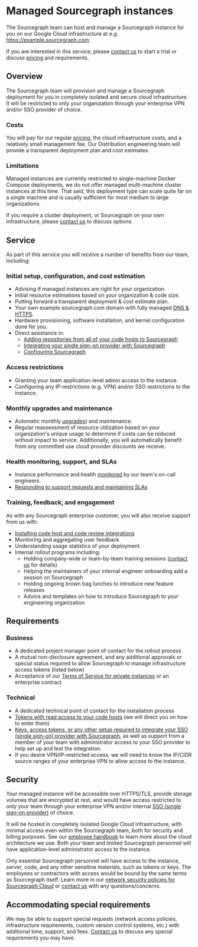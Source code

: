 # Managed Sourcegraph instances

The Sourcegraph team can host and manage a Sourcegraph instance for you on our Google Cloud infrastructure at e.g. https://example.sourcegraph.com.

If you are interested in this service, please [contact us](https://about.sourcegraph.com/contact/sales) to start a trial or discuss [pricing](https://about.sourcegraph.com/pricing) and requirements.

## Overview

The Sourcegraph team will provision and manage a Sourcegraph deployment for you in completely isolated and secure cloud infrastructure. It will be restricted to only your organization through your enterprise VPN and/or SSO provider of choice.

### Costs

You will pay for our regular [pricing](https://about.sourcegraph.com/pricing), the cloud infrastructure costs, and a relatively small management fee. Our Distribution engineering team will provide a transparent deployment plan and cost estimates.

### Limitations

Managed instances are currently restricted to single-machine Docker Compose deployments, we do not offer managed multi-machine cluster instances at this time. That said, this deployment type can scale quite far on a single machine and is usually sufficient for most medium to large organizations.

If you require a cluster deployment, or Sourcegraph on your own infrastructure, please [contact us](https://about.sourcegraph.com/contact/sales) to discuss options.

## Service

As part of this service you will receive a number of benefits from our team, including:

### Initial setup, configuration, and cost estimation

- Advising if managed instances are right for your organization.
- Initial resource estimations based on your organization & code size.
- Putting forward a transparent deployment & cost estimate plan.
- Your own example.sourcegraph.com domain with fully managed [DNS & HTTPS](../http_https_configuration.md).
- Hardware provisioning, software installation, and kernel configuration done for you.
- Direct assistance in:
  - [Adding repositories from all of your code hosts to Sourcegraph](../external_service/index.md)
  - [Integrating your single sign-on provider with Sourcegraph](../auth/index.md)
  - [Configuring Sourcegraph](../config/index.md)

### Access restrictions

- Granting your team application-level admin access to the instance.
- Configuring any IP-restrictions (e.g. VPN) and/or SSO restrictions to the instance.

### Monthly upgrades and maintenance

- Automatic monthly [upgrades](../updates.md)) and maintenance.
- Regular reassessment of resource utilization based on your organization's unique usage to determine if costs can be reduced without impact to service. Additionally, you will automatically benefit from any committed use cloud provider discounts we receive.

### Health monitoring, support, and SLAs

- Instance performance and health [monitored](../observability/index.md) by our team's on-call engineers.
- [Responding to support requests and maintaining SLAs](https://about.sourcegraph.com/handbook/ce/support#for-customers-with-managed-instances)

### Training, feedback, and engagement

As with any Sourcegraph enterprise customer, you will also receive support from us with:

- [Installing code host and code review integrations](../../integration/index.md)
- Monitoring and aggregating user feedback
- Understanding usage statistics of your deployment
- Internal rollout programs including:
  - Holding company-wide or team-by-team training sessions ([contact us](https://about.sourcegraph.com/contact/sales) for details)
  - Helping the maintainers of your internal engineer onboarding add a session on Sourcegraph
  - Holding ongoing brown bag lunches to introduce new feature releases
  - Advice and templates on how to introduce Sourcegraph to your engineering organization

## Requirements

### Business

- A dedicated project manager point of contact for the rollout process
- A mutual non-disclosure agreement, and any additional approvals or special status required to allow Sourcegraph to manage infrastructure access tokens (listed below)
- Acceptance of our [Terms of Service for private instances](https://about.sourcegraph.com/terms-private) or an enterprise contract

### Technical

- A dedicated technical point of contact for the installation process
- [Tokens with read access to your code hosts](../external_service/index.md) (we will direct you on how to enter them)
- [Keys, access tokens, or any other setup required to integrate your SSO (single sign-on) provider with Sourcegraph](../auth/index.md), as well as support from a member of your team with administrator access to your SSO provider to help set up and test the integration.
- If you desire VPN/IP-restricted access, we will need to know the IP/CIDR source ranges of your enterprise VPN to allow access to the instance.

## Security

Your managed instance will be accessible over HTTPS/TLS, provide storage volumes that are encrypted at rest, and would have access restricted to only your team through your enterprise VPN and/or internal [SSO (single sign-on provider)](../auth/index.md) of choice.

It will be hosted in completely isolated Google Cloud infrastructure, with minimal access even within the Sourcegraph team, both for security and billing purposes. See our [employee handbook](https://about.sourcegraph.com/handbook/engineering/distribution/managed#technical-details) to learn more about the cloud architecture we use. Both your team and limited Sourcegraph personnel will have application-level administrator access to the instance.

Only essential Sourcegraph personnel will have access to the instance, server, code, and any other sensitive materials, such as tokens or keys. The employees or contractors with access would be bound by the same terms as Sourcegraph itself. Learn more in our [network security policies for Sourcegraph Cloud](https://about.sourcegraph.com/security) or [contact us](https://about.sourcegraph.com/contact/sales) with any questions/concerns.

## Accommodating special requirements

We may be able to support special requests (network access policies, infrastructure requirements, custom version control systems, etc.) with additional time, support, and fees. [Contact us](https://about.sourcegraph.com/contact/sales) to discuss any special requirements you may have.

